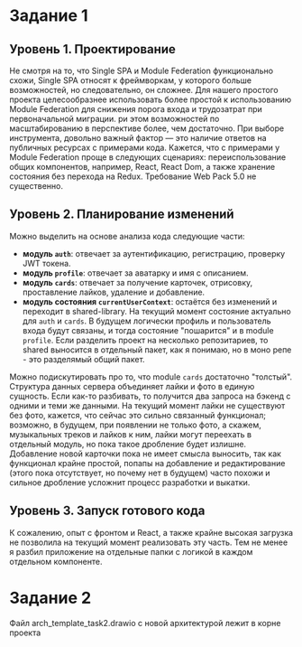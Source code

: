 # Задание 1

## Уровень 1. Проектирование

Не смотря на то, что Single SPA и Module Federation функционально схожи, Single SPA относят к фреймворкам, у которого больше возможностей, но следовательно, он сложнее. Для нашего простого проекта целесообразнее использовать более простой к использованию Module Federation для снижения порога входа и трудозатрат при первоначальной миграции. ри этом возможностей по масштабированию в перспективе более, чем достаточно. При выборе инструмента, довольно важный фактор — это наличие ответов на публичных ресурсах с примерами кода. Кажется, что с примерами у Module Federation проще в следующих сценариях: переиспользование общих компонентов, например, React, React Dom, а также хранение состояния без перехода на Redux. Требование Web Pack 5.0 не существенно.


## Уровень 2. Планирование изменений

Можно выделить на основе анализа кода следующие части:

- **модуль `auth`**: отвечает за аутентификацию, регистрацию, проверку JWT токена.
- **модуль `profile`**: отвечает за аватарку и имя с описанием.
- **модуль `cards`**: отвечает за получение карточек, отрисовку, проставление лайков, удаление и добавление.
- **модуль состояния `currentUserContext`**: остаётся без изменений и переходит в shared-library. На текущий момент состояние актуально для `auth` и `cards`. В будущем логически профиль и пользователь входа будут связаны, и тогда состояние "пошарится" и в module `profile`. Если разделить проект на несколько репозитариев, то shared выносится в отдельный пакет, как я понимаю, но в моно репе - это разделямый общий пакет. 

Можно подискутировать про то, что module `cards` достаточно "толстый". Структура данных сервера объединяет лайки и фото в единую сущность. Если как-то разбивать, то получится два запроса на бэкенд с одними и теми же данными. На текущий момент лайки не существуют без фото, кажется, что сейчас это сильно связанный функционал; возможно, в будущем, при появлении не только фото, а скажем, музыкальных треков и лайков к ним, лайки могут переехать в отдельный модуль, но пока такое дробление будет излишне. Добавление новой карточки пока не имеет смысла выносить, так как функционал крайне простой, попапы на добавление и редактирование (этого пока отсутствует, но почему нет в будущем) часто похожи и сильное дробление усложнит процесс разработки и выкатки.

## Уровень 3. Запуск готового кода

К сожалению, опыт с фронтом и React, а также крайне высокая загрузка не позволила на текущий момент реализовать эту часть. Тем не менее я разбил приложение на отдельные папки с логикой в каждом отдельном компоненте. 

# Задание 2
Файл arch_template_task2.drawio с новой архитектурой лежит в корне проекта